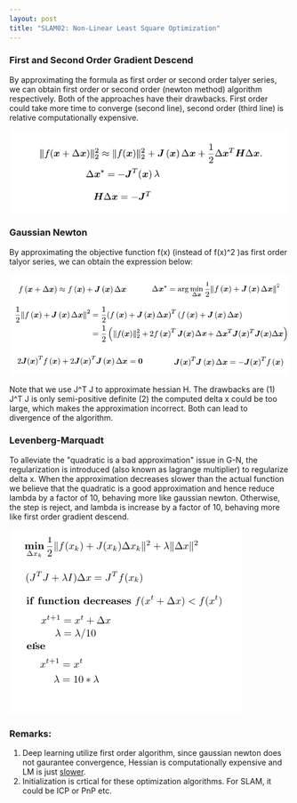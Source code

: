 ```yaml
---
layout: post
title: "SLAM02: Non-Linear Least Square Optimization"
---
```


### First and Second Order Gradient Descend

By approximating the formula as first order or second order talyer series, we can obtain first order or second order (newton method) algorithm respectively. Both of the approaches have their drawbacks. First order could take more time to converge (second line), second order (third line) is relative computationally expensive.

<img src="/assets/img/posts/SLAM_03.png" alt="conversion" class="responsive"/>

### Gaussian Newton
By approximating the objective function f(x) (instead of f(x)^2 )as first order talyor series, we can obtain the expression below:

<img src="/assets/img/posts/SLAM_04.png" alt="conversion" class="responsive"/>

Note that we use J^T J to approximate hessian H. The drawbacks are (1) J^T J is only semi-positive definite (2) the computed delta x could be too large, which makes the approximation incorrect. Both can lead to divergence of the algorithm.

### Levenberg-Marquadt
To alleviate the "quadratic is a bad approximation" issue in G-N, the regularization is introduced (also known as lagrange multiplier) to regularize delta x. When the approximation decreases slower than the actual function we believe that the quadratic is a good approximation and hence reduce lambda by a factor of 10, behaving more like gaussian newton. Otherwise, the step is reject, and lambda is increase by a factor of 10, behaving more like first order gradient descend.

<img src="/assets/img/posts/SLAM_05.png" alt="conversion" class="responsive"/>

### Remarks:
1. Deep learning utilize first order algorithm, since gaussian newton does not gaurantee convergence, Hessian is computationally expensive and LM is just [slower](https://arxiv.org/pdf/2002.12642.pdf).
2. Initialization is crtical for these optimization algorithms. For SLAM, it could be ICP or PnP etc.

